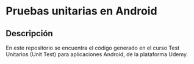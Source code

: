 # Pruebas unitarias en Android

## Descripción

En este repositorio se encuentra el código generado en el curso Test Unitarios (Unit Test) para aplicaciones Android, de la plataforma Udemy.

